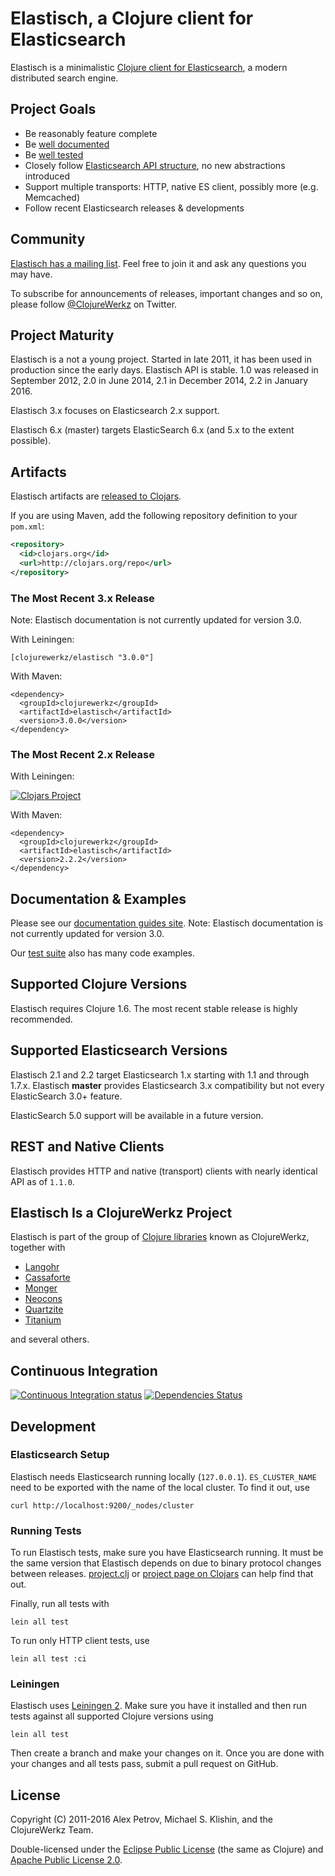 # Elastisch, a Clojure client for Elasticsearch

Elastisch is a minimalistic [Clojure client for
Elasticsearch](http://clojureelasticsearch.info), a modern distributed search engine.


## Project Goals

 * Be reasonably feature complete
 * Be [well documented](http://clojureelasticsearch.info)
 * Be [well tested](https://github.com/clojurewerkz/elastisch/tree/master/test)
 * Closely follow [Elasticsearch API structure](http://www.elasticsearch.org/guide/reference/api/), no new abstractions introduced
 * Support multiple transports: HTTP, native ES client, possibly more (e.g. Memcached)
 * Follow recent Elasticsearch releases & developments


## Community

[Elastisch has a mailing
list](https://groups.google.com/forum/#!forum/clojure-elasticsearch). Feel
free to join it and ask any questions you may have.

To subscribe for announcements of releases, important changes and so
on, please follow [@ClojureWerkz](https://twitter.com/#!/clojurewerkz)
on Twitter.



## Project Maturity

Elastisch is a not a young project. Started in late 2011, it has been used
in production since the early days. Elastisch API is stable. 1.0 was
released in September 2012, 2.0 in June 2014, 2.1 in December 2014,
2.2 in January 2016.

Elastisch 3.x focuses on Elasticsearch 2.x support.

Elastisch 6.x (master) targets ElasticSearch 6.x (and 5.x to the extent possible).


## Artifacts

Elastisch artifacts are [released to Clojars](https://clojars.org/clojurewerkz/elastisch).

If you are using Maven, add the following repository definition to your `pom.xml`:

``` xml
<repository>
  <id>clojars.org</id>
  <url>http://clojars.org/repo</url>
</repository>
```

### The Most Recent 3.x Release

Note: Elastisch documentation is not currently updated for version 3.0.

With Leiningen:

    [clojurewerkz/elastisch "3.0.0"]


With Maven:

    <dependency>
      <groupId>clojurewerkz</groupId>
      <artifactId>elastisch</artifactId>
      <version>3.0.0</version>
    </dependency>


### The Most Recent 2.x Release

With Leiningen:

[![Clojars Project](http://clojars.org/clojurewerkz/elastisch/latest-version.svg)](http://clojars.org/clojurewerkz/elastisch)


With Maven:

    <dependency>
      <groupId>clojurewerkz</groupId>
      <artifactId>elastisch</artifactId>
      <version>2.2.2</version>
    </dependency>



## Documentation & Examples

Please see our [documentation guides site](http://clojureelasticsearch.info/).
Note: Elastisch documentation is not currently updated for version 3.0.

Our [test suite](https://github.com/clojurewerkz/elastisch/tree/master/test/clojurewerkz/elastisch) also has many code examples.



## Supported Clojure Versions

Elastisch requires Clojure 1.6.
The most recent stable release is highly recommended.

## Supported Elasticsearch Versions

Elastisch 2.1 and 2.2 target Elasticsearch 1.x starting with 1.1 and through 1.7.x.
Elastisch **master** provides Elasticsearch 3.x compatibility but not
every ElasticSearch 3.0+ feature.

ElasticSearch 5.0 support will be available in a future version.

## REST and Native Clients

Elastisch provides HTTP and native (transport) clients with nearly
identical API as of `1.1.0`.



## Elastisch Is a ClojureWerkz Project

Elastisch is part of the group of [Clojure libraries](http://clojurewerkz.org) known as ClojureWerkz, together with

 * [Langohr](http://clojurerabbitmq.info)
 * [Cassaforte](http://clojurecassandra.info)
 * [Monger](http://clojuremongodb.info)
 * [Neocons](http://clojureneo4j.info)
 * [Quartzite](http://clojurequartz.info)
 * [Titanium](http://titanium.clojurewerkz.org)

and several others.


## Continuous Integration

[![Continuous Integration status](https://secure.travis-ci.org/clojurewerkz/elastisch.png)](http://travis-ci.org/clojurewerkz/elastisch)
[![Dependencies Status](https://versions.deps.co/clojurewerkz/elastisch/status.svg)](https://versions.deps.co/clojurewerkz/elastisch)

## Development

### Elasticsearch Setup

Elastisch needs Elasticsearch running locally (`127.0.0.1`). `ES_CLUSTER_NAME` need to be exported
with the name of the local cluster. To find it out, use

```
curl http://localhost:9200/_nodes/cluster
```

### Running Tests

To run Elastisch tests, make sure you have Elasticsearch running. It must be the same
version that Elastisch depends on due to binary protocol changes between releases.
[project.clj](project.clj) or [project page on Clojars](https://clojars.org/clojurewerkz/elastisch)
can help find that out.

Finally, run all tests with

    lein all test

To run only HTTP client tests, use

    lein all test :ci


### Leiningen

Elastisch uses [Leiningen 2](https://github.com/technomancy/leiningen/blob/master/doc/TUTORIAL.md). Make
sure you have it installed and then run tests against all supported Clojure versions using

    lein all test

Then create a branch and make your changes on it. Once you are done
with your changes and all tests pass, submit a pull request on GitHub.



## License

Copyright (C) 2011-2016 Alex Petrov, Michael S. Klishin, and the ClojureWerkz Team.

Double-licensed under the [Eclipse Public License](https://www.eclipse.org/legal/epl-v10.html) (the same as Clojure) and
[Apache Public License 2.0](http://www.apache.org/licenses/LICENSE-2.0.html).

